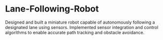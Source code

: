 # Lane-Following-Robot
Designed and built a miniature robot capable of autonomously following a designated lane using sensors. Implemented sensor integration and control algorithms to enable accurate path tracking and obstacle avoidance.
